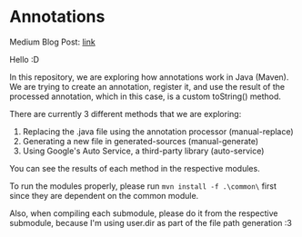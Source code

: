 # Annotations

Medium Blog Post: [link](https://medium.com/@joshuaxu71/things-we-take-for-granted-1-annotations-e45c94a4fde0)

Hello :D

In this repository, we are exploring how annotations work in Java (Maven).
We are trying to create an annotation, register it, and use the result of the
processed annotation, which in this case, is a custom toString() method.

There are currently 3 different methods that we are exploring:
1. Replacing the .java file using the annotation processor (manual-replace) 
2. Generating a new file in generated-sources (manual-generate)
3. Using Google's Auto Service, a third-party library (auto-service)

You can see the results of each method in the respective modules.

To run the modules properly, please run `mvn install -f .\common\` first since
they are dependent on the common module.

Also, when compiling each submodule, please do it from the respective submodule,
because I'm using user.dir as part of the file path generation :3
